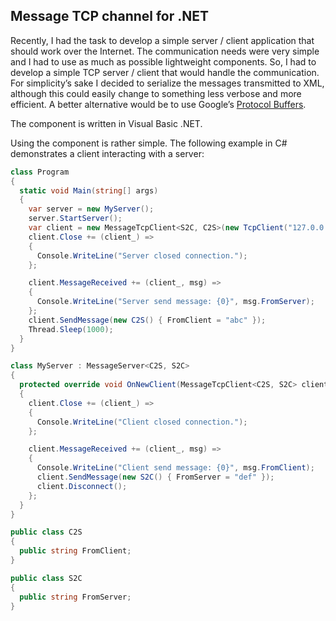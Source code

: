 ## Message TCP channel for .NET

Recently, I had the task to develop a simple server / client application that should work over the Internet. The communication needs were very simple and I had to use as much as possible lightweight components. So, I had to develop a simple TCP server / client that would handle the communication. For simplicity’s sake I decided to serialize the messages transmitted to XML, although this could easily change to something less verbose and more efficient. A better alternative would be to use Google’s [Protocol Buffers](https://developers.google.com/protocol-buffers/).

The component is written in Visual Basic .NET.

Using the component is rather simple. The following example in C# demonstrates a client interacting with a server:

```csharp
class Program
{
  static void Main(string[] args)
  {
    var server = new MyServer();
    server.StartServer();
    var client = new MessageTcpClient<S2C, C2S>(new TcpClient("127.0.0.1", 8000));
    client.Close += (client_) =>
    {
      Console.WriteLine("Server closed connection.");
    };

    client.MessageReceived += (client_, msg) =>
    {
      Console.WriteLine("Server send message: {0}", msg.FromServer);
    };
    client.SendMessage(new C2S() { FromClient = "abc" });
    Thread.Sleep(1000);
  }
}

class MyServer : MessageServer<C2S, S2C>
{
  protected override void OnNewClient(MessageTcpClient<C2S, S2C> client)
  {
    client.Close += (client_) =>
    {
      Console.WriteLine("Client closed connection.");
    };

    client.MessageReceived += (client_, msg) =>
    {
      Console.WriteLine("Client send message: {0}", msg.FromClient);
      client.SendMessage(new S2C() { FromServer = "def" });
      client.Disconnect();
    };
  }
}

public class C2S
{
  public string FromClient;
}

public class S2C
{
  public string FromServer;
}
```
